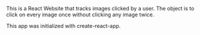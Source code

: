 This is a React Website that tracks images clicked by a user.  The object is to click on every image once without clicking any image twice.

This app was initialized with create-react-app.
